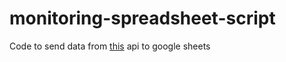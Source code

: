 # monitoring-spreadsheet-script
Code to send data from [this](https://github.com/vortex2jm/classroom-monitor-golang) api to google sheets 
